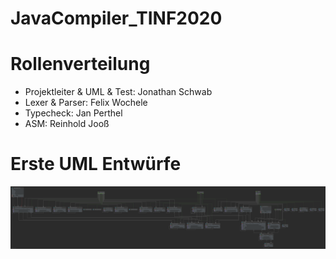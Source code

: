 # JavaCompiler_TINF2020

# Rollenverteilung
<ul>
<li>Projektleiter & UML & Test: Jonathan Schwab</li>
<li>Lexer & Parser: Felix Wochele</li>
<li>Typecheck: Jan Perthel</li>
<li>ASM: Reinhold Jooß</li>
</ul>


# Erste UML Entwürfe
![UML](./Project/DataClasses/src/diagram.png)
